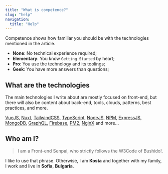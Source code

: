 ```yaml
---
title: "What is competence?"
slug: "help"
navigation:
  title: "Help"
---
```


Competence shows how familiar you should be with the technologies mentioned in the article.

- **None**: No technical experience required;
- **Elementary**: You know `Getting Started` by heart;
- **Pro**: You use the technology and its toolings;
- **Geek**: You have more answers than questions;

## What are the technologies

The main technologies I write about are mostly focused on front-end, but there will also be content about back-end, tools, clouds, patterns, best practices, and more.

[VueJS](https://vuejs.org/), [Nuxt](https://nuxt.com), [TailwindCSS](https://tailwindcss.com/), [TypeScript](https://www.typescriptlang.org/), [NodeJS](https://nodejs.org/), [NPM](https://www.npmjs.com/), [ExpressJS](https://expressjs.com/), [MongoDB](https://www.mongodb.com/), [GraphQL](https://graphql.org/), [Firebase](https://firebase.google.com/), [PM2](https://pm2.keymetrics.io/), [NginX](https://www.nginx.com/) and more...

## Who am I?

>I am a Front-end Senpai, who strictly follows the W3Code of Bushido!.

I like to use that phrase. Otherwise, I am **Kosta** and together with my family, I work and live in **Sofia**, **Bulgaria**.
